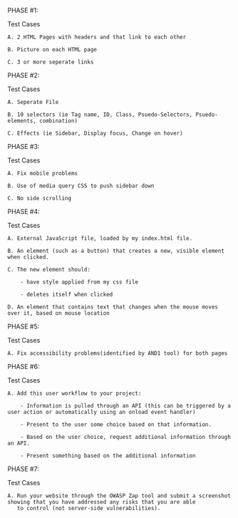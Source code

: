 PHASE #1:

  Test Cases
  
    A. 2 HTML Pages with headers and that link to each other
    
    B. Picture on each HTML page
    
    C. 3 or more seperate links

PHASE #2:

  Test Cases
  
    A. Seperate File
    
    B. 10 selectors (ie Tag name, ID, Class, Psuedo-Selectors, Psuedo-elements, combination)
    
    C. Effects (ie Sidebar, Display focus, Change on hover)

PHASE #3:

  Test Cases
  
    A. Fix mobile problems
    
    B. Use of media query CSS to push sidebar down
    
    C. No side scrolling

PHASE #4: 

  Test Cases
  
    A. External JavaScript file, loaded by my index.html file.
    
    B. An element (such as a button) that creates a new, visible element when clicked.
    
    C. The new element should:
    
        - have style applied from my css file
        
        - deletes itself when clicked
        
    D. An element that contains text that changes when the mouse moves over it, based on mouse location

PHASE #5:

  Test Cases
  
    A. Fix accessibility problems(identified by AND1 tool) for both pages

PHASE #6:

  Test Cases
  
    A. Add this user workflow to your project:
    
        - Information is pulled through an API (this can be triggered by a user action or automatically using an onload event handler)
        
        - Present to the user some choice based on that information.
        
        - Based on the user choice, request additional information through an API.
        
        - Present something based on the additional information

PHASE #7:
  
  Test Cases
  
    A. Run your website through the OWASP Zap tool and submit a screenshot showing that you have addressed any risks that you are able
       to control (not server-side vulnerabilities).
    

